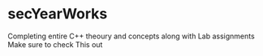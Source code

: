 # secYearWorks

Completing entire C++ theoury and concepts along with Lab assignments <br>
Make sure to check This out 